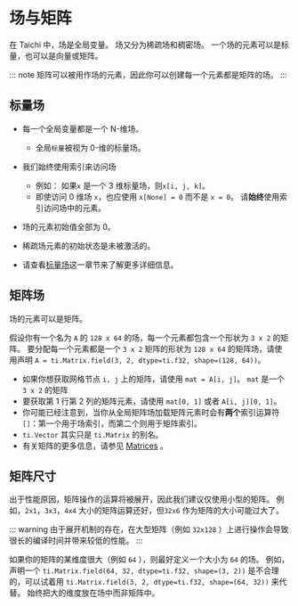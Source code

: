 # 场与矩阵

在 Taichi 中，场是全局变量。 场又分为稀疏场和稠密场。 一个场的元素可以是标量，也可以是向量或矩阵。

::: note
矩阵可以被用作场的元素，因此你可以创建每一个元素都是矩阵的场。
:::

## 标量场

- 每一个全局变量都是一个 N-维场。

  - 全局`标量`被视为 0-维的标量场。

- 我们始终使用索引来访问场

  - 例如： 如果`x` 是一个 3 维标量场，则`x[i, j, k]`。
  - 即使访问 0 维场 `x`，也应使用 `x[None] = 0` 而不是 `x = 0`。 请**始终**使用索引访问场中的元素。

- 场的元素初始值全部为 0。

- 稀疏场元素的初始状态是未被激活的。

- 请查看[标量场](../api/scalar_field.md)这一章节来了解更多详细信息。

## 矩阵场

场的元素可以是矩阵。

假设你有一个名为 `A` 的 `128 x 64` 的场，每一个元素都包含一个形状为 `3 x 2` 的矩阵。 要分配每一个元素都是一个 `3 x 2` 矩阵的形状为 `128 x 64` 的矩阵场，请使用声明 `A = ti.Matrix.field(3, 2, dtype=ti.f32, shape=(128, 64))`。

- 如果你想获取网格节点 `i, j` 上的矩阵，请使用 `mat = A[i, j]`。 `mat` 是一个 `3 x 2` 的矩阵
- 要获取第 1 行第 2 列的矩阵元素，请使用 `mat[0, 1]` 或者 `A[i, j][0, 1]`。
- 你可能已经注意到，当你从全局矩阵场加载矩阵元素时会有**两个**索引运算符 `[]`：第一个用于场索引，而第二个则用于矩阵索引。
- `ti.Vector` 其实只是 `ti.Matrix` 的别名。
- 有关矩阵的更多信息，请参见 [Matrices](../api/matrix.md) 。

## 矩阵尺寸

出于性能原因，矩阵操作的运算将被展开，因此我们建议仅使用小型的矩阵。 例如，`2x1`，`3x3`，`4x4` 大小的矩阵运算还好，但`32x6` 作为矩阵的大小可能过大了。

::: warning
由于展开机制的存在，在大型矩阵（例如 `32x128` ）上进行操作会导致很长的编译时间并带来较低的性能。
:::

如果你的矩阵的某维度很大（例如 `64` ），则最好定义一个大小为 `64` 的场。 例如，声明一个 `ti.Matrix.field(64, 32, dtype=ti.f32, shape=(3, 2))` 是不合理的，可以试着用 `ti.Matrix.field(3, 2, dtype=ti.f32, shape=(64, 32))` 来代替。 始终把大的维度放在场中而非矩阵中。
